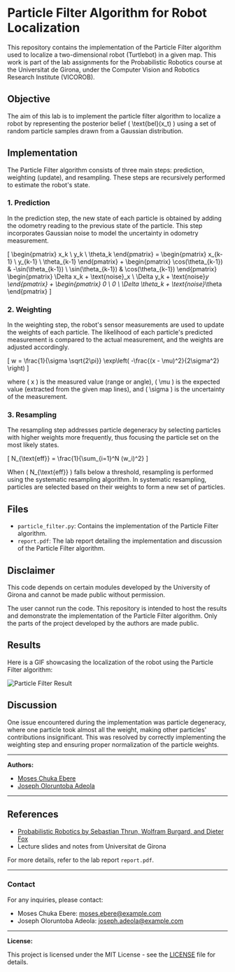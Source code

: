 # Particle Filter Algorithm for Robot Localization

This repository contains the implementation of the Particle Filter algorithm used to localize a two-dimensional robot (Turtlebot) in a given map. This work is part of the lab assignments for the Probabilistic Robotics course at the Universitat de Girona, under the Computer Vision and Robotics Research Institute (VICOROB).

## Objective

The aim of this lab is to implement the particle filter algorithm to localize a robot by representing the posterior belief \( \text{bel}(x_t) \) using a set of random particle samples drawn from a Gaussian distribution.

## Implementation

The Particle Filter algorithm consists of three main steps: prediction, weighting (update), and resampling. These steps are recursively performed to estimate the robot's state.

### 1. Prediction

In the prediction step, the new state of each particle is obtained by adding the odometry reading to the previous state of the particle. This step incorporates Gaussian noise to model the uncertainty in odometry measurement.

\[ \begin{pmatrix} x_k \\ y_k \\ \theta_k \end{pmatrix} = \begin{pmatrix} x_{k-1} \\ y_{k-1} \\ \theta_{k-1} \end{pmatrix} + \begin{pmatrix} \cos(\theta_{k-1}) & -\sin(\theta_{k-1}) \\ \sin(\theta_{k-1}) & \cos(\theta_{k-1}) \end{pmatrix} \begin{pmatrix} \Delta x_k + \text{noise}_x \\ \Delta y_k + \text{noise}_y \end{pmatrix} + \begin{pmatrix} 0 \\ 0 \\ \Delta \theta_k + \text{noise}_\theta \end{pmatrix} \]

### 2. Weighting

In the weighting step, the robot's sensor measurements are used to update the weights of each particle. The likelihood of each particle's predicted measurement is compared to the actual measurement, and the weights are adjusted accordingly.

\[ w = \frac{1}{\sigma \sqrt{2\pi}} \exp\left( -\frac{(x - \mu)^2}{2\sigma^2} \right) \]

where \( x \) is the measured value (range or angle), \( \mu \) is the expected value (extracted from the given map lines), and \( \sigma \) is the uncertainty of the measurement.

### 3. Resampling

The resampling step addresses particle degeneracy by selecting particles with higher weights more frequently, thus focusing the particle set on the most likely states.

\[ N_{\text{eff}} = \frac{1}{\sum_{i=1}^N (w_i)^2} \]

When \( N_{\text{eff}} \) falls below a threshold, resampling is performed using the systematic resampling algorithm. In systematic resampling, particles are selected based on their weights to form a new set of particles.

## Files

- `particle_filter.py`: Contains the implementation of the Particle Filter algorithm.
- `report.pdf`: The lab report detailing the implementation and discussion of the Particle Filter algorithm.

## Disclaimer

This code depends on certain modules developed by the University of Girona and cannot be made public without permission.

The user cannot run the code. This repository is intended to host the results and demonstrate the implementation of the Particle Filter algorithm. Only the parts of the project developed by the authors are made public.


## Results

Here is a GIF showcasing the localization of the robot using the Particle Filter algorithm:

![Particle Filter Result](result.gif)

## Discussion

One issue encountered during the implementation was particle degeneracy, where one particle took almost all the weight, making other particles' contributions insignificant. This was resolved by correctly implementing the weighting step and ensuring proper normalization of the particle weights.

---

**Authors:**
- [Moses Chuka Ebere](https://github.com/MosesEbere)
- [Joseph Oloruntoba Adeola](https://github.com/adeola-jo)

---

## References

- [Probabilistic Robotics by Sebastian Thrun, Wolfram Burgard, and Dieter Fox](https://www.probabilistic-robotics.org/)
- Lecture slides and notes from Universitat de Girona

For more details, refer to the lab report `report.pdf`.


---

### Contact

For any inquiries, please contact:

- Moses Chuka Ebere: moses.ebere@example.com
- Joseph Oloruntoba Adeola: joseph.adeola@example.com

---

**License:**

This project is licensed under the MIT License - see the [LICENSE](LICENSE) file for details.
